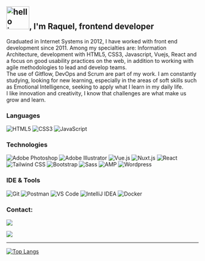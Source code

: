## <img width="60" src="https://emojis.slackmojis.com/emojis/images/1643515400/14194/hello_jump.gif?1643515400" alt="hello jump" />, I'm Raquel, frontend developer

Graduated in Internet Systems in 2012, I have worked with front end development since 2011. 
Among my specialties are: Information Architecture, development with HTML5, CSS3, Javascript, Vuejs, React and a focus on good usability practices on the web, in addition to working with agile methodologies to lead and develop teams.
<br>
The use of Gitflow, DevOps and Scrum are part of my work.
I am constantly studying, looking for new learning, especially in the areas of soft skills such as Emotional Intelligence, seeking to apply what I learn in my daily life. 
<br>
I like innovation and creativity, I know that challenges are what make us grow and learn.

### Languages
![HTML5](https://img.shields.io/badge/-HTML5-000?&logo=HTML5)
![CSS3](https://img.shields.io/badge/-CSS3-000?&logo=CSS3)
![JavaScript](https://img.shields.io/badge/-JavaScript-000?&logo=JavaScript)

### Technologies
![Adobe Photoshop](https://img.shields.io/badge/-Adobe%20Photoshop-000?&logo=AdobePhotoshop)
![Adobe Illustrator](https://img.shields.io/badge/-Adobe%20Illustrator-000?&logo=AdobeIllustrator)
![Vue.js](https://img.shields.io/badge/-Vue.js-000?&logo=Vue.js)
![Nuxt.js](https://img.shields.io/badge/-Nuxt.js-000?&logo=Nuxt.js)
![React](https://img.shields.io/badge/-React-000?&logo=React)
![Tailwind CSS](https://img.shields.io/badge/-Tailwind%20CSS-000?&logo=TailwindCSS)
![Bootstrap](https://img.shields.io/badge/-Bootstrap-000?&logo=Bootstrap)
![Sass](https://img.shields.io/badge/-SASS-000?&logo=sass)
![AMP](https://img.shields.io/badge/-AMP-000?&logo=AMP)
![Wordpress](http://img.shields.io/badge/-Wordpress-000?&logo=wordpress)

### IDE & Tools
![Git](http://img.shields.io/badge/-Git-000?&logo=git)
![Postman](http://img.shields.io/badge/-Postman-000?&logo=postman)
![VS Code](http://img.shields.io/badge/-VS%20Code-000?&logo=visual-studio-code)
![IntelliJ IDEA](http://img.shields.io/badge/-IntelliJ%20IDEA-000?&logo=intellijidea)
![Docker](https://img.shields.io/badge/-Docker-000?&logo=docker)

### Contact:

<a href="mailto:raquelluccas@gmail.com">
<img src="https://img.shields.io/badge/Gmail-D14836?style=for-the-badge&logo=gmail&logoColor=white"/>
</a> 

[<img src="https://img.shields.io/badge/LinkedIn-0077B5?style=for-the-badge&logo=linkedin&logoColor=white">](https://www.linkedin.com/in/raquel-andrade-4324466a/)


-----

<div style="width: 200px;">
<a href="https://github.com/SeuPerfilAqui/github-readme-stats">
  <img src="https://github-readme-stats.vercel.app/api/top-langs/?username=raquellandrade&langs_count=8" alt="Top Langs" />
</a>
</div>

<!--
**raquellandrade/raquellandrade** is a ✨ _special_ ✨ repository because its `README.md` (this file) appears on your GitHub profile.

Here are some ideas to get you started:

- 🔭 I’m currently working on ...
- 🌱 I’m currently learning ...
- 👯 I’m looking to collaborate on ...
- 🤔 I’m looking for help with ...
- 💬 Ask me about ...
- 📫 How to reach me: ...
- 😄 Pronouns: ...
- ⚡ Fun fact: ...
-->
